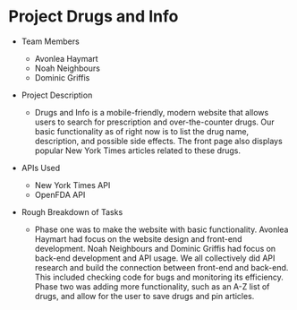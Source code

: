 # Project Drugs and Info

* Team Members
   * Avonlea Haymart
   * Noah Neighbours
   * Dominic Griffis

* Project Description
   * Drugs and Info is a mobile-friendly, modern website that allows users to search for prescription and over-the-counter drugs. Our basic functionality as of right now is to list the drug name, description, and possible side effects. The front page also displays popular New York Times articles related to these drugs.
* APIs Used
  * New York Times API
  * OpenFDA API
* Rough Breakdown of Tasks
  * Phase one was to make the website with basic functionality. Avonlea Haymart had focus on the website design and front-end development. Noah Neighbours and Dominic Griffis had focus on back-end development and API usage. We all collectively did API research and build the connection between front-end and back-end. This included checking code for bugs and monitoring its efficiency.
Phase two was adding more functionality, such as an A-Z list of drugs, and allow for the user to save drugs and pin articles.
